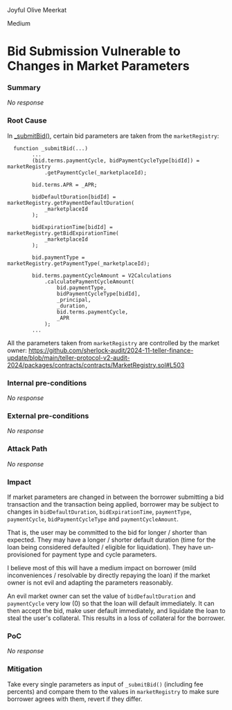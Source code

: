 Joyful Olive Meerkat

Medium

# Bid Submission Vulnerable to Changes in Market Parameters

### Summary

_No response_

### Root Cause

In [_submitBid()](https://github.com/sherlock-audit/2024-11-teller-finance-update/blob/main/teller-protocol-v2-audit-2024/packages/contracts/contracts/TellerV2.sol#L337), certain bid parameters are taken from the `marketRegistry`:

```solidity
  function _submitBid(...)
        ...
        (bid.terms.paymentCycle, bidPaymentCycleType[bidId]) = marketRegistry
            .getPaymentCycle(_marketplaceId);

        bid.terms.APR = _APR;

        bidDefaultDuration[bidId] = marketRegistry.getPaymentDefaultDuration(
            _marketplaceId
        );

        bidExpirationTime[bidId] = marketRegistry.getBidExpirationTime(
            _marketplaceId
        );

        bid.paymentType = marketRegistry.getPaymentType(_marketplaceId);
        
        bid.terms.paymentCycleAmount = V2Calculations
            .calculatePaymentCycleAmount(
                bid.paymentType,
                bidPaymentCycleType[bidId],
                _principal,
                _duration,
                bid.terms.paymentCycle,
                _APR
            );
        ...
```

All the parameters taken from `marketRegistry` are controlled by the market owner:
https://github.com/sherlock-audit/2024-11-teller-finance-update/blob/main/teller-protocol-v2-audit-2024/packages/contracts/contracts/MarketRegistry.sol#L503

### Internal pre-conditions

_No response_

### External pre-conditions

_No response_

### Attack Path

_No response_

### Impact

If market parameters are changed in between the borrower submitting a bid transaction and the transaction being applied, borrower may be subject to changes in `bidDefaultDuration`, `bidExpirationTime`, `paymentType`, `paymentCycle`, `bidPaymentCycleType` and `paymentCycleAmount`.

That is, the user may be committed to the bid for longer / shorter than expected. They may have a longer / shorter default duration (time for the loan being considered defaulted / eligible for liquidation). They have un-provisioned for payment type and cycle parameters.

I believe most of this will have a medium impact on borrower (mild inconveniences / resolvable by directly repaying the loan) if the market owner is not evil and adapting the parameters reasonably.

An evil market owner can set the value of `bidDefaultDuration` and `paymentCycle` very low (0) so that the loan will default immediately. It can then accept the bid, make user default immediately, and liquidate the loan to steal the user's collateral. This results in a loss of collateral for the borrower.


### PoC

_No response_

### Mitigation

Take every single parameters as input of `_submitBid()` (including fee percents) and compare them to the values in `marketRegistry` to make sure borrower agrees with them, revert if they differ.
